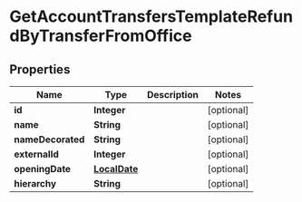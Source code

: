 

# GetAccountTransfersTemplateRefundByTransferFromOffice

## Properties

Name | Type | Description | Notes
------------ | ------------- | ------------- | -------------
**id** | **Integer** |  |  [optional]
**name** | **String** |  |  [optional]
**nameDecorated** | **String** |  |  [optional]
**externalId** | **Integer** |  |  [optional]
**openingDate** | [**LocalDate**](LocalDate.md) |  |  [optional]
**hierarchy** | **String** |  |  [optional]



